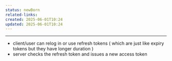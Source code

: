```yaml
---
status: newBorn
related-links: 
created: 2025-06-01T10:24
updated: 2025-06-01T10:24
---
```

---

- client/user can relog in or use refresh tokens ( which are just like expiry tokens but they have longer duration ) 
- server checks the refresh token and issues a new access token

